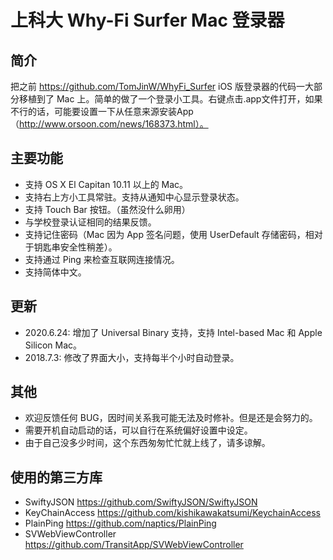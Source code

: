 # 上科大 Why-Fi Surfer Mac 登录器

## 简介

把之前 https://github.com/TomJinW/WhyFi_Surfer iOS 版登录器的代码一大部分移植到了 Mac 上。简单的做了一个登录小工具。右键点击.app文件打开，如果不行的话，可能要设置一下从任意来源安装App（http://www.orsoon.com/news/168373.html）。


## 主要功能
- 支持 OS X El Capitan 10.11 以上的 Mac。
- 支持右上方小工具常驻。支持从通知中心显示登录状态。
- 支持 Touch Bar 按钮。（虽然没什么卵用）
- 与学校登录认证相同的结果反馈。
- 支持记住密码（Mac 因为 App 签名问题，使用 UserDefault 存储密码，相对于钥匙串安全性稍差）。
- 支持通过 Ping 来检查互联网连接情况。
- 支持简体中文。

## 更新
- 2020.6.24: 增加了 Universal Binary 支持，支持 Intel-based Mac 和 Apple Silicon Mac。
- 2018.7.3: 修改了界面大小，支持每半个小时自动登录。

## 其他
- 欢迎反馈任何 BUG，因时间关系我可能无法及时修补。但是还是会努力的。
- 需要开机自动启动的话，可以自行在系统偏好设置中设定。
- 由于自己没多少时间，这个东西匆匆忙忙就上线了，请多谅解。

## 使用的第三方库
- SwiftyJSON https://github.com/SwiftyJSON/SwiftyJSON
- KeyChainAccess https://github.com/kishikawakatsumi/KeychainAccess
- PlainPing https://github.com/naptics/PlainPing
- SVWebViewController https://github.com/TransitApp/SVWebViewController
